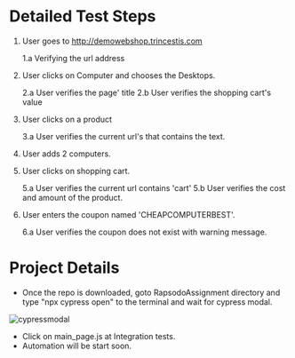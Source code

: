 # Detailed Test Steps

1. User goes to http://demowebshop.trincestis.com

    1.a Verifying the url address
    
2. User clicks on Computer and chooses the Desktops.

    2.a User verifies the page' title
    2.b User verifies the shopping cart's value
    
3. User clicks on a product

    3.a User verifies the current url's that contains the text.
    
4. User adds 2 computers.

5. User clicks on shopping cart.

    5.a User verifies the current url contains 'cart'
    5.b User verifies the cost and amount of the product.
    
6. User enters the coupon named 'CHEAPCOMPUTERBEST'.

    6.a User verifies the coupon does not exist with warning message.


# Project Details

  - Once the repo is downloaded, goto RapsodoAssignment directory and type "npx cypress open" to the terminal and wait for cypress modal.
  
![cypressmodal](https://user-images.githubusercontent.com/103331407/162612860-a3cb878c-fbe6-4c5e-8ec9-97fc4082011a.png)

  - Click on main_page.js at Integration tests.
  - Automation will be start soon.


  

